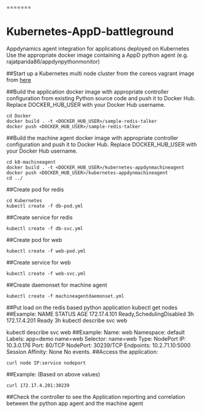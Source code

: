 =======
# Kubernetes-AppD-battleground
Appdynamics agent integration for applications deployed on Kubernetes
Use the appropriate docker image containing a AppD python agent (e.g. rajatparida86/appdynpythonmonitor)

##Start up a Kubernetes multi node cluster from the coreos vagrant image from [here](https://coreos.com/kubernetes/docs/latest/kubernetes-on-vagrant.html)

##Build the application docker image with appropriate controller configuration from existing Python source code and push it to Docker Hub. Replace DOCKER_HUB_USER with your Docker Hub username.
```
cd Docker
docker build . -t <DOCKER_HUB_USER>/sample-redis-talker
docker push <DOCKER_HUB_USER>/sample-redis-talker
```

##Build the machine agent docker image with appropriate controller configuration and push it to Docker Hub. Replace DOCKER_HUB_USER with your Docker Hub username.
```
cd k8-machineagent
docker build . -t <DOCKER_HUB_USER>/kubernetes-appdynmachineagent
docker push <DOCKER_HUB_USER>/kubernetes-appdynmachineagent
cd ../
```

##Create pod for redis
```
cd Kubernetes
kubectl create -f db-pod.yml
```

##Create service for redis
```
kubectl create -f db-svc.yml
```

##Create pod for web
```
kubectl create -f web-pod.yml
```

##Create service for web
```
kubectl create -f web-svc.yml
```

##Create daemonset for machine agent
```
kubectl create -f machineagentdaemonset.yml
```

##Put load on the redis based python application
kubectl get nodes
##Example:
        NAME           STATUS                     AGE
        172.17.4.101   Ready,SchedulingDisabled   3h
        172.17.4.201   Ready                      3h
        kubectl describe svc web

kubectl describe svc web
##Example:
        Name:			web
        Namespace:		default
        Labels:			app=demo
            name=web
        Selector:		name=web
        Type:			NodePort
        IP:			10.3.0.176
        Port:			<unset>	80/TCP
        NodePort:		<unset>	30239/TCP
        Endpoints:		10.2.71.10:5000
        Session Affinity:	None
        No events.
##Access the application:
```
curl node IP:service nodeport
```
##Example: (Based on above values)
```
curl 172.17.4.201:30239
```

##Check the controller to see the Application reporting and correlation between the python app agent and the machine agent
